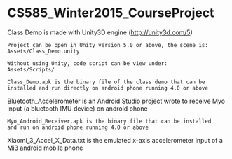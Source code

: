 # CS585_Winter2015_CourseProject

 Class Demo is made with Unity3D engine (http://unity3d.com/5)
	
	Project can be open in Unity version 5.0 or above, the scene is:
	Assets/Class_Demo.unity
	
	Without using Unity, code script can be view under:
	Assets/Scripts/

	Class_Demo.apk is the binary file of the class demo that can be 
	installed and run directly on android phone running 4.0 or above
	

 Bluetooth_Accelerometer is an Android Studio project wrote to receive
 Myo input (a bluetooth IMU device) on android phone

	Myo_Android_Receiver.apk is the binary file that can be installed 
	and run on android phone running 4.0 or above
	
	
 Xiaomi_3_Accel_X_Data.txt is the emulated x-axis accelerometer input of
 a Mi3 android mobile phone


	
